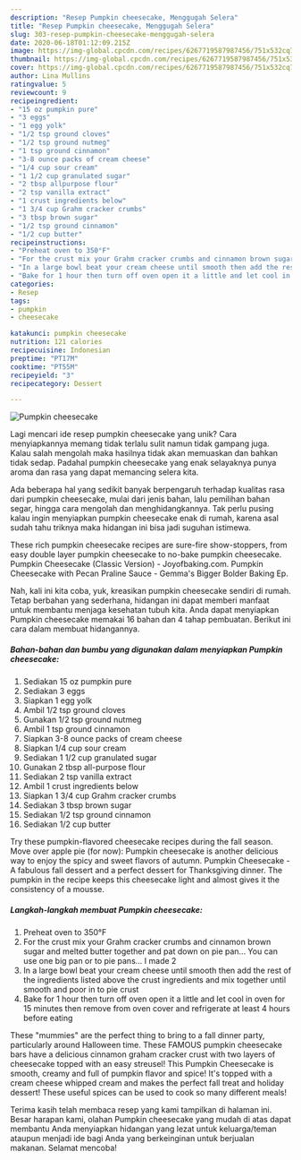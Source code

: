 ```yaml
---
description: "Resep Pumpkin cheesecake, Menggugah Selera"
title: "Resep Pumpkin cheesecake, Menggugah Selera"
slug: 303-resep-pumpkin-cheesecake-menggugah-selera
date: 2020-06-18T01:12:09.215Z
image: https://img-global.cpcdn.com/recipes/6267719587987456/751x532cq70/pumpkin-cheesecake-recipe-main-photo.jpg
thumbnail: https://img-global.cpcdn.com/recipes/6267719587987456/751x532cq70/pumpkin-cheesecake-recipe-main-photo.jpg
cover: https://img-global.cpcdn.com/recipes/6267719587987456/751x532cq70/pumpkin-cheesecake-recipe-main-photo.jpg
author: Lina Mullins
ratingvalue: 5
reviewcount: 9
recipeingredient:
- "15 oz pumpkin pure"
- "3 eggs"
- "1 egg yolk"
- "1/2 tsp ground cloves"
- "1/2 tsp ground nutmeg"
- "1 tsp ground cinnamon"
- "3-8 ounce packs of cream cheese"
- "1/4 cup sour cream"
- "1 1/2 cup granulated sugar"
- "2 tbsp allpurpose flour"
- "2 tsp vanilla extract"
- "1 crust ingredients below"
- "1 3/4 cup Grahm cracker crumbs"
- "3 tbsp brown sugar"
- "1/2 tsp ground cinnamon"
- "1/2 cup butter"
recipeinstructions:
- "Preheat oven to 350°F"
- "For the crust mix your Grahm cracker crumbs and cinnamon brown sugar and melted butter together and pat down on pie pan... You can use one big pan or to pie pans... I made 2"
- "In a large bowl beat your cream cheese until smooth then add the rest of the ingredients listed above the crust ingredients and mix together until smooth and poor in to pie crust"
- "Bake for 1 hour then turn off oven open it a little and let cool in oven for 15 minutes then remove from oven cover and refrigerate at least 4 hours before eating"
categories:
- Resep
tags:
- pumpkin
- cheesecake

katakunci: pumpkin cheesecake 
nutrition: 121 calories
recipecuisine: Indonesian
preptime: "PT17M"
cooktime: "PT55M"
recipeyield: "3"
recipecategory: Dessert

---
```



![Pumpkin cheesecake](https://img-global.cpcdn.com/recipes/6267719587987456/751x532cq70/pumpkin-cheesecake-recipe-main-photo.jpg)

Lagi mencari ide resep pumpkin cheesecake yang unik? Cara menyiapkannya memang tidak terlalu sulit namun tidak gampang juga. Kalau salah mengolah maka hasilnya tidak akan memuaskan dan bahkan tidak sedap. Padahal pumpkin cheesecake yang enak selayaknya punya aroma dan rasa yang dapat memancing selera kita.

Ada beberapa hal yang sedikit banyak berpengaruh terhadap kualitas rasa dari pumpkin cheesecake, mulai dari jenis bahan, lalu pemilihan bahan segar, hingga cara mengolah dan menghidangkannya. Tak perlu pusing kalau ingin menyiapkan pumpkin cheesecake enak di rumah, karena asal sudah tahu triknya maka hidangan ini bisa jadi suguhan istimewa.

These rich pumpkin cheesecake recipes are sure-fire show-stoppers, from easy double layer pumpkin cheesecake to no-bake pumpkin cheesecake. Pumpkin Cheesecake (Classic Version) - Joyofbaking.com. Pumpkin Cheesecake with Pecan Praline Sauce - Gemma&#39;s Bigger Bolder Baking Ep.


Nah, kali ini kita coba, yuk, kreasikan pumpkin cheesecake sendiri di rumah. Tetap berbahan yang sederhana, hidangan ini dapat memberi manfaat untuk membantu menjaga kesehatan tubuh kita. Anda dapat menyiapkan Pumpkin cheesecake memakai 16 bahan dan 4 tahap pembuatan. Berikut ini cara dalam membuat hidangannya.

<!--inarticleads1-->

##### Bahan-bahan dan bumbu yang digunakan dalam menyiapkan Pumpkin cheesecake:

1. Sediakan 15 oz pumpkin pure
1. Sediakan 3 eggs
1. Siapkan 1 egg yolk
1. Ambil 1/2 tsp ground cloves
1. Gunakan 1/2 tsp ground nutmeg
1. Ambil 1 tsp ground cinnamon
1. Siapkan 3-8 ounce packs of cream cheese
1. Siapkan 1/4 cup sour cream
1. Sediakan 1 1/2 cup granulated sugar
1. Gunakan 2 tbsp all-purpose flour
1. Sediakan 2 tsp vanilla extract
1. Ambil 1 crust ingredients below
1. Siapkan 1 3/4 cup Grahm cracker crumbs
1. Sediakan 3 tbsp brown sugar
1. Sediakan 1/2 tsp ground cinnamon
1. Sediakan 1/2 cup butter


Try these pumpkin-flavored cheesecake recipes during the fall season. Move over apple pie (for now): Pumpkin cheesecake is another delicious way to enjoy the spicy and sweet flavors of autumn. Pumpkin Cheesecake - A fabulous fall dessert and a perfect dessert for Thanksgiving dinner. The pumpkin in the recipe keeps this cheesecake light and almost gives it the consistency of a mousse. 

<!--inarticleads2-->

##### Langkah-langkah membuat Pumpkin cheesecake:

1. Preheat oven to 350°F
1. For the crust mix your Grahm cracker crumbs and cinnamon brown sugar and melted butter together and pat down on pie pan... You can use one big pan or to pie pans... I made 2
1. In a large bowl beat your cream cheese until smooth then add the rest of the ingredients listed above the crust ingredients and mix together until smooth and poor in to pie crust
1. Bake for 1 hour then turn off oven open it a little and let cool in oven for 15 minutes then remove from oven cover and refrigerate at least 4 hours before eating


These &#34;mummies&#34; are the perfect thing to bring to a fall dinner party, particularly around Halloween time. These FAMOUS pumpkin cheesecake bars have a delicious cinnamon graham cracker crust with two layers of cheesecake topped with an easy streusel! This Pumpkin Cheesecake is smooth, creamy and full of pumpkin flavor and spice! It&#39;s topped with a cream cheese whipped cream and makes the perfect fall treat and holiday dessert! These useful spices can be used to cook so many different meals! 

Terima kasih telah membaca resep yang kami tampilkan di halaman ini. Besar harapan kami, olahan Pumpkin cheesecake yang mudah di atas dapat membantu Anda menyiapkan hidangan yang lezat untuk keluarga/teman ataupun menjadi ide bagi Anda yang berkeinginan untuk berjualan makanan. Selamat mencoba!
